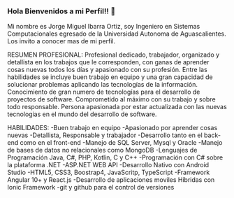 ### Hola Bienvenidos a mi Perfil!! 👋

Mi nombre es Jorge Miguel Ibarra Ortiz, soy Ingeniero en Sistemas Computacionales egresado de la Universidad Autonoma de Aguascalientes. Los invito a conocer mas de mi perfil.

RESUMEN PROFESIONAL:
Profesional dedicado, trabajador, organizado y detallista en los trabajos que le corresponden, con ganas de aprender cosas nuevas todos los días y apasionado con su profesión. Entre las habilidades se incluye buen trabajo en equipo y una gran capacidad de solucionar problemas aplicando las tecnologías de la información. Conocimiento de gran numero de tecnologías para el desarrollo de proyectos de software. Comprometido al máximo con su trabajo y sobre todo responsable. Persona apasionada por estar actualizada con las nuevas tecnologias en el mundo del desarrollo de software.

HABILIDADES:
-Buen trabajo en equipo
-Apasionado por aprender cosas nuevas
-Detallista, Responsable y trabajador
-Desarrollo tanto en el back-end como en el front-end
-Manejo de SQL Server, Mysql y Oracle
-Manejo de bases de datos no relacionales como MongoDB
-Lenguajes de Programación Java, C#, PHP, Kotlin, C y C++
-Programación con C# sobre la plataforma .NET
-ASP.NET WEB API
-Desarrollo Nativo con Android Studio
-HTML5, CSS3, Boostrap4, JavaScritp, TypeScript
-Framework Angular 10+ y React.js
-Desarrollo de aplicaciones moviles Híbridas con Ionic Framework
-git y github para el control de versiones
